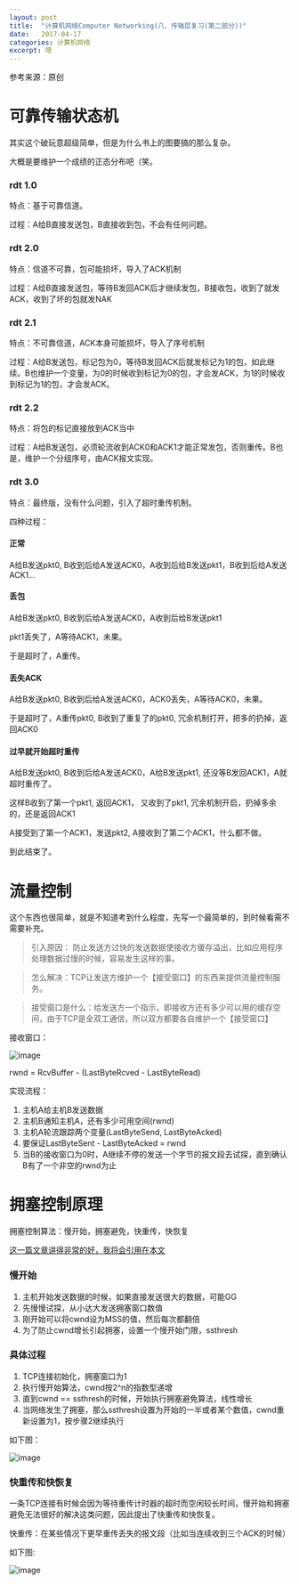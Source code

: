 ```yaml
---
layout: post
title:  "计算机网络Computer Networking(八、传输层复习(第二部分))"
date:   2017-04-17
categories: 计算机网络
excerpt: 嗯
---
```


参考来源：原创

# 可靠传输状态机

其实这个破玩意超级简单，但是为什么书上的图要搞的那么复杂。

大概是要维护一个成绩的正态分布吧（笑。

### rdt 1.0

特点：基于可靠信道。

过程：A给B直接发送包，B直接收到包，不会有任何问题。

### rdt 2.0

特点：信道不可靠，包可能损坏，导入了ACK机制

过程：A给B直接发送包，等待B发回ACK后才继续发包，B接收包，收到了就发ACK，收到了坏的包就发NAK

### rdt 2.1

特点：不可靠信道，ACK本身可能损坏，导入了序号机制

过程：A给B发送包，标记包为0，等待B发回ACK后就发标记为1的包，如此继续。B也维护一个变量，为0的时候收到标记为0的包，才会发ACK，为1的时候收到标记为1的包，才会发ACK。

### rdt 2.2

特点：将包的标记直接放到ACK当中

过程：A给B发送包，必须轮流收到ACK0和ACK1才能正常发包，否则重传。B也是，维护一个分组序号，由ACK报文实现。

### rdt 3.0

特点：最终版，没有什么问题，引入了超时重传机制。

四种过程：

#### 正常

A给B发送pkt0, B收到后给A发送ACK0，A收到后给B发送pkt1，B收到后给A发送ACK1...

#### 丢包

A给B发送pkt0, B收到后给A发送ACK0，A收到后给B发送pkt1

pkt1丢失了，A等待ACK1，未果。

于是超时了，A重传。

#### 丢失ACK

A给B发送pkt0, B收到后给A发送ACK0，ACK0丢失，A等待ACK0，未果。

于是超时了，A重传pkt0, B收到了重复了的pkt0, 冗余机制打开，把多的扔掉，返回ACK0

#### 过早就开始超时重传

A给B发送pkt0, B收到后给A发送ACK0，A给B发送pkt1, 还没等B发回ACK1，A就超时重传了。

这样B收到了第一个pkt1, 返回ACK1， 又收到了pkt1, 冗余机制开启，扔掉多余的，还是返回ACK1

A接受到了第一个ACK1，发送pkt2, A接收到了第二个ACK1，什么都不做。

到此结束了。

# 流量控制

这个东西也很简单，就是不知道考到什么程度，先写一个最简单的，到时候看需不需要补充。

> 引入原因： 防止发送方过快的发送数据使接收方缓存溢出，比如应用程序处理数据过慢的时候，容易发生这样的事。

> 怎么解决：TCP让发送方维护一个【接受窗口】的东西来提供流量控制服务。

> 接受窗口是什么：给发送方一个指示，即接收方还有多少可以用的缓存空间，由于TCP是全双工通信，所以双方都要各自维护一个【接受窗口】

接收窗口：

![image](http://i4.buimg.com/1949/0233f958a8341790.png)

rwnd = RcvBuffer - (LastByteRcved - LastByteRead)

实现流程：

1. 主机A给主机B发送数据
2. 主机B通知主机A，还有多少可用空间(rwnd)
3. 主机A轮流跟踪两个变量(LastByteSend, LastByteAcked)
4. 要保证LastByteSent - LastByteAcked = rwnd
5. 当B的接收窗口为0时，A继续不停的发送一个字节的报文段去试探，直到确认B有了一个非空的rwnd为止

# 拥塞控制原理

拥塞控制算法：慢开始，拥塞避免，快重传，快恢复

[这一篇文章讲得非常的好，我将会引用在本文](https://wenku.baidu.com/view/d93687f64028915f804dc245.html)

### 慢开始

1. 主机开始发送数据的时候，如果直接发送很大的数据，可能GG
2. 先慢慢试探，从小达大发送拥塞窗口数值
3. 刚开始可以将cwnd设为MSS的值，然后每次都翻倍
4. 为了防止cwnd增长引起拥塞，设置一个慢开始门限，ssthresh

### 具体过程

1. TCP连接初始化，拥塞窗口为1
2. 执行慢开始算法，cwnd按2^n的指数型递增
3. 直到cwnd == ssthresh的时候，开始执行拥塞避免算法，线性增长
4. 当网络发生了拥塞，那么ssthresh设置为开始的一半或者某个数值，cwnd重新设置为1，按步骤2继续执行

如下图：

![image](http://i4.buimg.com/1949/45e5815a2ee7b441.png)


### 快重传和快恢复

一条TCP连接有时候会因为等待重传计时器的超时而空闲较长时间，慢开始和拥塞避免无法很好的解决这类问题，因此提出了快重传和快恢复。

快重传：在某些情况下更早重传丢失的报文段（比如当连续收到三个ACK的时候）

如下图:

![image](http://i4.buimg.com/1949/6bfe575180473dc9.png)



